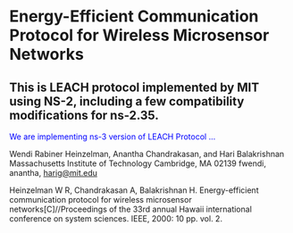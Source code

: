 # Energy-Efficient Communication Protocol for Wireless Microsensor Networks
## This is LEACH protocol implemented by MIT using NS-2, including a few compatibility modifications for ns-2.35.

<font color=blue> We are implementing ns-3 version of LEACH Protocol ... </font>

Wendi Rabiner Heinzelman, Anantha Chandrakasan, and Hari Balakrishnan
Massachusetts Institute of Technology
Cambridge, MA 02139
fwendi, anantha, harig@mit.edu

Heinzelman W R, Chandrakasan A, Balakrishnan H. Energy-efficient communication protocol for wireless microsensor networks[C]//Proceedings of the 33rd annual Hawaii international conference on system sciences. IEEE, 2000: 10 pp. vol. 2.

